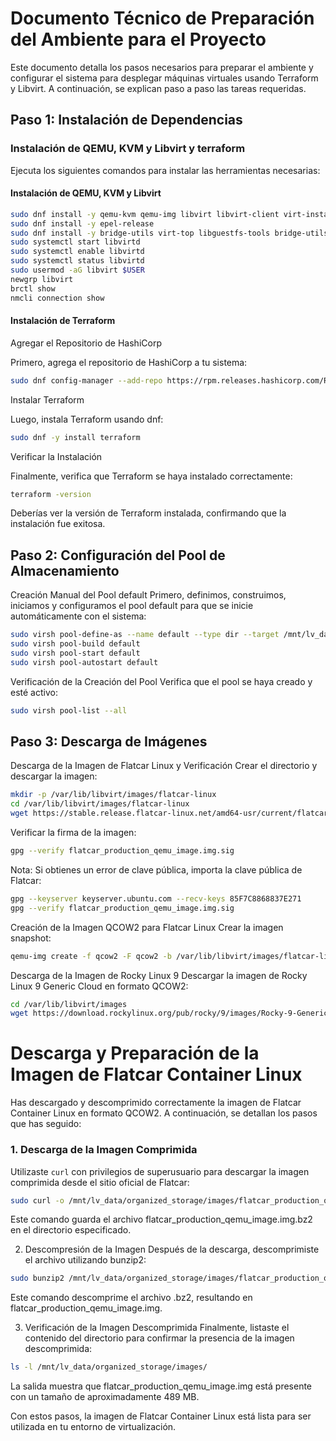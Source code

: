 # Documento Técnico de Preparación del Ambiente para el Proyecto

Este documento detalla los pasos necesarios para preparar el ambiente y configurar el sistema para desplegar máquinas virtuales usando Terraform y Libvirt. A continuación, se explican paso a paso las tareas requeridas.

## Paso 1: Instalación de Dependencias

### Instalación de QEMU, KVM y Libvirt y terraform

Ejecuta los siguientes comandos para instalar las herramientas necesarias:

#### Instalación de QEMU, KVM y Libvirt

```bash
sudo dnf install -y qemu-kvm qemu-img libvirt libvirt-client virt-install
sudo dnf install -y epel-release
sudo dnf install -y bridge-utils virt-top libguestfs-tools bridge-utils virt-viewer
sudo systemctl start libvirtd
sudo systemctl enable libvirtd
sudo systemctl status libvirtd
sudo usermod -aG libvirt $USER
newgrp libvirt
brctl show
nmcli connection show
```

#### Instalación de Terraform

Agregar el Repositorio de HashiCorp

Primero, agrega el repositorio de HashiCorp a tu sistema:

```bash
sudo dnf config-manager --add-repo https://rpm.releases.hashicorp.com/RHEL/hashicorp.repo
```
Instalar Terraform

Luego, instala Terraform usando dnf:

```bash
sudo dnf -y install terraform
```
Verificar la Instalación

Finalmente, verifica que Terraform se haya instalado correctamente:

``` bash
terraform -version
```

Deberías ver la versión de Terraform instalada, confirmando que la instalación fue exitosa.

## Paso 2: Configuración del Pool de Almacenamiento

Creación Manual del Pool default
Primero, definimos, construimos, iniciamos y configuramos el pool default para que se inicie automáticamente con el sistema:

```bash
sudo virsh pool-define-as --name default --type dir --target /mnt/lv_data
sudo virsh pool-build default
sudo virsh pool-start default
sudo virsh pool-autostart default
```

Verificación de la Creación del Pool
Verifica que el pool se haya creado y esté activo:


```bash 
sudo virsh pool-list --all
```

## Paso 3: Descarga de Imágenes
Descarga de la Imagen de Flatcar Linux y Verificación
Crear el directorio y descargar la imagen:

```bash
mkdir -p /var/lib/libvirt/images/flatcar-linux
cd /var/lib/libvirt/images/flatcar-linux
wget https://stable.release.flatcar-linux.net/amd64-usr/current/flatcar_production_qemu_image.img{,.sig}
```
Verificar la firma de la imagen:

```bash
gpg --verify flatcar_production_qemu_image.img.sig
```
Nota: Si obtienes un error de clave pública, 
importa la clave pública de Flatcar:

```bash
gpg --keyserver keyserver.ubuntu.com --recv-keys 85F7C8868837E271
gpg --verify flatcar_production_qemu_image.img.sig
```
Creación de la Imagen QCOW2 para Flatcar Linux
Crear la imagen snapshot:

```bash
qemu-img create -f qcow2 -F qcow2 -b /var/lib/libvirt/images/flatcar-linux/flatcar_production_qemu_image.img /var/lib/libvirt/images/flatcar-linux/flatcar-linux1.qcow2
```

Descarga de la Imagen de Rocky Linux 9
Descargar la imagen de Rocky Linux 9 Generic Cloud en formato QCOW2:

```bash
cd /var/lib/libvirt/images
wget https://download.rockylinux.org/pub/rocky/9/images/Rocky-9-GenericCloud-Base.latest.x86_64.qcow2
```


# Descarga y Preparación de la Imagen de Flatcar Container Linux

Has descargado y descomprimido correctamente la imagen de Flatcar Container Linux en formato QCOW2. A continuación, se detallan los pasos que has seguido:

### 1. Descarga de la Imagen Comprimida

Utilizaste `curl` con privilegios de superusuario para descargar la imagen comprimida desde el sitio oficial de Flatcar:

```bash
sudo curl -o /mnt/lv_data/organized_storage/images/flatcar_production_qemu_image.img.bz2 https://stable.release.flatcar-linux.net/amd64-usr/current/flatcar_production_qemu_image.img.bz2
```

Este comando guarda el archivo flatcar_production_qemu_image.img.bz2 en el directorio especificado.

2. Descompresión de la Imagen
Después de la descarga, descomprimiste el archivo utilizando bunzip2:

```bash
sudo bunzip2 /mnt/lv_data/organized_storage/images/flatcar_production_qemu_image.img.bz2
```
Este comando descomprime el archivo .bz2, resultando en flatcar_production_qemu_image.img.

3. Verificación de la Imagen Descomprimida
Finalmente, listaste el contenido del directorio para confirmar la presencia de la imagen descomprimida:

```bash
ls -l /mnt/lv_data/organized_storage/images/
```
La salida muestra que flatcar_production_qemu_image.img está presente con un tamaño de aproximadamente 489 MB.

Con estos pasos, la imagen de Flatcar Container Linux está lista para ser utilizada en tu entorno de virtualización.
